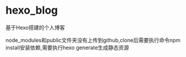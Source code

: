 # hexo_blog
基于Hexo搭建的个人博客

node_modules和public文件夹没有上传到github,clone后需要执行命令npm install安装依赖,需要执行hexo generate生成静态资源
